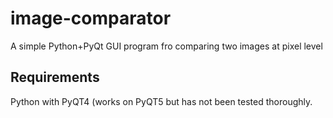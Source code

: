 # image-comparator
A simple Python+PyQt GUI program fro comparing two images at pixel level

## Requirements
Python with PyQT4 (works on PyQT5 but has not been tested thoroughly.
